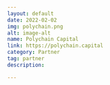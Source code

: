 ```yaml
---
layout: default
date: 2022-02-02
img: polychain.png
alt: image-alt
name: Polychain Capital
link: https://polychain.capital
category: Partner 
tag: partner
description: 

---
```

